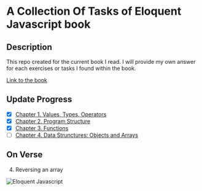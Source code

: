 # A Collection Of Tasks of Eloquent Javascript book
## Description
This repo created for the current book I read. I will provide my own answer for each exercises  or tasks I found within the book.

[Link to the book](https://eloquentjavascript.net/)


## Update Progress
- [x] [Chapter 1. Values, Types, Operators](https://eloquentjavascript.net/01_values.html)
- [x] [Chapter 2. Program Structure](https://eloquentjavascript.net/02_program_structure.html)
- [x] [Chapter 3. Functions](https://eloquentjavascript.net/03_functions.html)
- [ ] [Chapter 4. Data Strunctures: Objects and Arrays](https://eloquentjavascript.net/04_data.html)

## On Verse
4. Reversing an array

![Eloquent Javascript](https://eloquentjavascript.net/img/cover.jpg)
